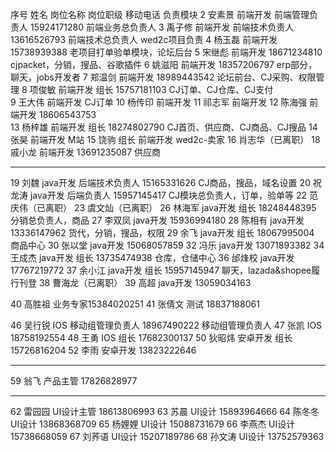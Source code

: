 序号	姓名	岗位名称	岗位职级	移动电话	负责模块
2	安素景	前端开发	前端管理负责人	15924171280	前端业务总负责人
3	禹子修	前端开发	前端技术负责人	13616526793	前端技术总负责人  wed2c项目负责
4	杨玉磊	前端开发		15738939388	老项目打单验单模块，论坛后台
5	宋继彪	前端开发		18671234810	cjpacket，分销，搜品、谷歌插件
6	姚滋阳	前端开发		18357206797	erp部分，聊天，jobs开发者
7	郑温剑	前端开发  	18989443542	论坛前台、CJ采购、权限管理
8	项俊敏	前端开发	组长	15757181103	CJ订单、CJ仓库、CJ支付	
9    王大伟    前端开发	CJ订单
10  杨传印    前端开发	
11  祁志军    前端开发	
12	陈海强	前端开发	   18606543753	
13	杨梓雄	前端开发	组长	18274802790  CJ首页、供应商、CJ商品、CJ搜品	
14  张昊	前端开发   M站
15  饶驹      组长 前端开发	 wed2c-卖家
16  肖志华（已离职）
18	戚小龙	前端开发  13691235087 供应商

------------------------------------------------------------------

19	刘魏	java开发	后端技术负责人	15165331626	CJ商品，搜品，域名设置
20	祝龙涛	java开发	后端负责人	15957145417	CJ模块总负责人，订单，验单等
22	范庆伟（已离职）
23	虞文灿（已离职）
26	林海军	java开发	组长	18248448395	分销总负责人，商品
27	李双凤	java开发		15936994180	
28	陈相有	java开发		13336147962	货代，分销，搜品，权限
29	余飞	java开发	  组长	18067995004	 商品中心
30	张以堂	java开发		15068057859	
32	冯乐	java开发		13071893382	
34	王成杰	java开发	组长	13735474938	 仓库，仓储中心
36	邰烽校	java开发		17767219772	
37	余小江	java开发	组长	15957145947	聊天，lazada&shopee履行刊登
38	曹海龙（已离职）
39	高超	java开发		13059034163	

40	高胜祖	业务专家15384020251	
41	张倩文	测试		18837188061		

46	吴行锐	IOS	移动组管理负责人	18967490222	移动组管理负责人
47	张凯	IOS		18758192554	
48	王勇	IOS	组长	17682300137	
50	狄昭炜	安卓开发	组长	15726816204	
52	李雨	安卓开发		13823222646	

--------------------------------------------------------------

59	翁飞	产品主管		17826828977	

--------------------------------------------------------------

62	雷园园	UI设计主管	18613806993	
63	苏晨	UI设计		15893964666	
64	陈冬冬	UI设计		13868368709	
65	杨娌娌	UI设计		15088731679	
66	李燕杰	UI设计		15738668059	
67  刘荞语   UI设计         15207189786
68  孙文涛   UI设计         13752579363